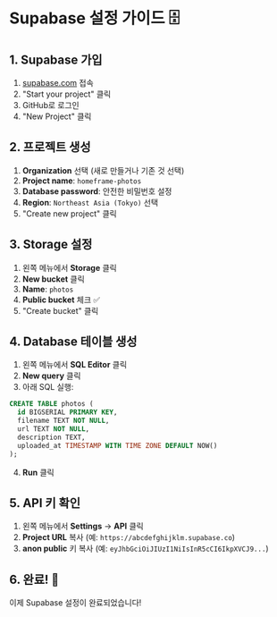 # Supabase 설정 가이드 🗄️

## 1. Supabase 가입
1. [supabase.com](https://supabase.com) 접속
2. "Start your project" 클릭
3. GitHub로 로그인
4. "New Project" 클릭

## 2. 프로젝트 생성
1. **Organization** 선택 (새로 만들거나 기존 것 선택)
2. **Project name**: `homeframe-photos`
3. **Database password**: 안전한 비밀번호 설정
4. **Region**: `Northeast Asia (Tokyo)` 선택
5. "Create new project" 클릭

## 3. Storage 설정
1. 왼쪽 메뉴에서 **Storage** 클릭
2. **New bucket** 클릭
3. **Name**: `photos`
4. **Public bucket** 체크 ✅
5. "Create bucket" 클릭

## 4. Database 테이블 생성
1. 왼쪽 메뉴에서 **SQL Editor** 클릭
2. **New query** 클릭
3. 아래 SQL 실행:

```sql
CREATE TABLE photos (
  id BIGSERIAL PRIMARY KEY,
  filename TEXT NOT NULL,
  url TEXT NOT NULL,
  description TEXT,
  uploaded_at TIMESTAMP WITH TIME ZONE DEFAULT NOW()
);
```

4. **Run** 클릭

## 5. API 키 확인
1. 왼쪽 메뉴에서 **Settings** → **API** 클릭
2. **Project URL** 복사 (예: `https://abcdefghijklm.supabase.co`)
3. **anon public** 키 복사 (예: `eyJhbGciOiJIUzI1NiIsInR5cCI6IkpXVCJ9...`)

## 6. 완료! 🎉
이제 Supabase 설정이 완료되었습니다! 